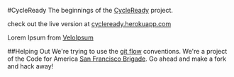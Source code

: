 #CycleReady
The beginnings of the [CycleReady](http://www.cycleready.com) project.

check out the live version at [cycleready.herokuapp.com](https://cycleready.herokuapp.com)

Lorem Ipsum from [VeloIpsum](http://rouleurderby.com/vi)

##Helping Out
We're trying to use the [git flow](https://www.atlassian.com/git/tutorials/comparing-workflows/gitflow-workflow) conventions.
We're a project of the Code for America [San Francisco Brigade](https://github.com/sfbrigade).  Go ahead and make a fork and hack away!
